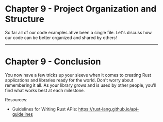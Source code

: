 # Chapter 9 - Project Organization and Structure

So far all of our code examples ahve been a single file. Let's discuss how our code 
can be better organized and shared by others!


---


# Chapter 9 - Conclusion

You now have a few tricks up your sleeve when it comes to creating Rust applications
and libraries ready for the world. Don't worry about remembering it all. As your library
grows and is used by other people, you'll find what works best at each milestone.

Resources:
* Guidelines for Writing Rust APIs: https://rust-lang.github.io/api-guidelines

